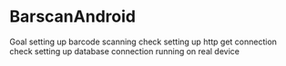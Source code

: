 # BarscanAndroid

Goal
  setting up barcode scanning check
  setting up http get connection check
  setting up database connection 
  running on real device
  
